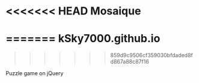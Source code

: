 <<<<<<< HEAD
Mosaique
========
=======
kSky7000.github.io
==================
>>>>>>> 859d9c9506cf359030bfdaded8fd867a88c87f16

Puzzle game on jQuery
